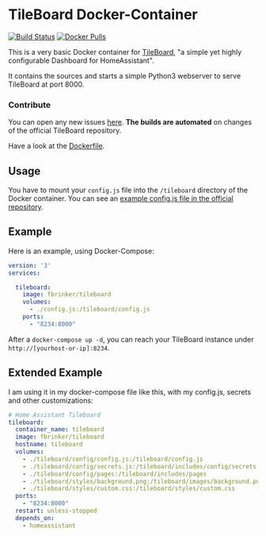 # TileBoard Docker-Container

[![Build Status](https://drone.f-brinker.de/api/badges/fbrinker/docker-tileboard/status.svg)](https://drone.f-brinker.de/fbrinker/docker-tileboard)
[![Docker Pulls](https://badgen.net/docker/pulls/fbrinker/tileboard?icon=docker&label=pulls)](https://hub.docker.com/r/fbrinker/tileboard)

This is a very basic Docker container for [TileBoard](https://github.com/resoai/TileBoard), "a simple yet highly configurable Dashboard for HomeAssistant".

It contains the sources and starts a simple Python3 webserver to serve TileBoard at port 8000.

### Contribute

You can open any new issues [here](https://git.f-brinker.de/fbrinker/docker-tileboard/issues).
**The builds are automated** on changes of the official TileBoard repository.

Have a look at the [Dockerfile](https://git.f-brinker.de/fbrinker/docker-tileboard).

## Usage

You have to mount your `config.js` file into the `/tileboard` directory of the Docker container. You can see an [example config.js file in the official repository](https://github.com/resoai/TileBoard/blob/master/config.example.js).

## Example

Here is an example, using Docker-Compose:

```yaml
version: '3'
services:

  tileboard:
    image: fbrinker/tileboard
    volumes:
      - ./config.js:/tileboard/config.js
    ports:
      - "8234:8000"
```

After a `docker-compose up -d`, you can reach your TileBoard instance under `http://[yourhost-or-ip]:8234`.

## Extended Example

I am using it in my docker-compose file like this, with my config.js, secrets and other customizations:

```yaml
# Home Assistant Tileboard
tileboard:
  container_name: tileboard
  image: fbrinker/tileboard
  hostname: tileboard
  volumes:
    - ./tileboard/config/config.js:/tileboard/config.js
    - ./tileboard/config/secrets.js:/tileboard/includes/config/secrets.js
    - ./tileboard/config/pages:/tileboard/includes/pages
    - ./tileboard/styles/background.png:/tileboard/images/background.png
    - ./tileboard/styles/custom.css:/tileboard/styles/custom.css
  ports:
    - "8234:8000"
  restart: unless-stopped
  depends_on:
    - homeassistant
```
